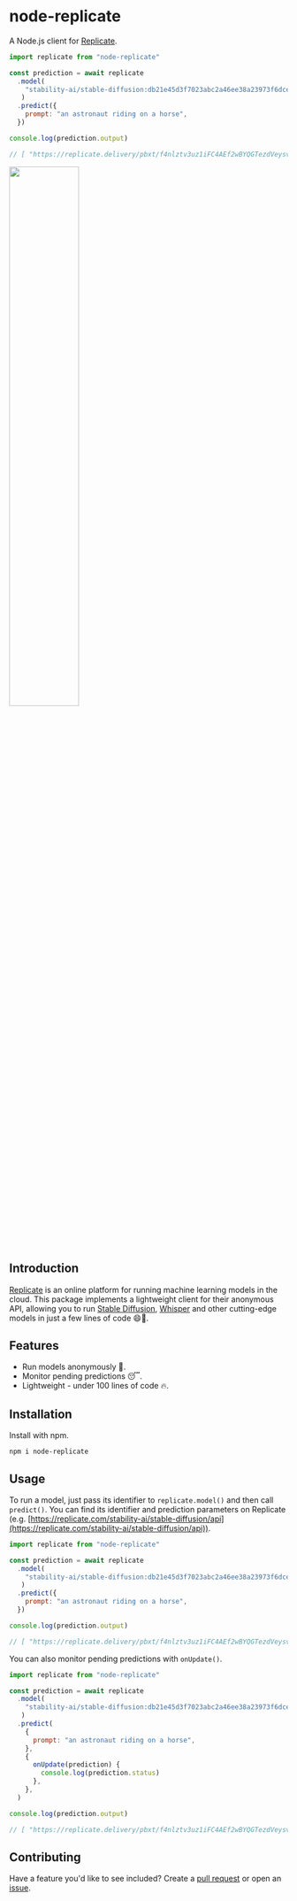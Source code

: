 # node-replicate

A Node.js client for [Replicate](https://replicate.com).


```js
import replicate from "node-replicate"

const prediction = await replicate
  .model(
    "stability-ai/stable-diffusion:db21e45d3f7023abc2a46ee38a23973f6dce16bb082a930b0c49861f96d1e5bf",
   )
  .predict({
    prompt: "an astronaut riding on a horse",
  })

console.log(prediction.output)

// [ "https://replicate.delivery/pbxt/f4nlztv3uz1iFC4AEf2wBYQGTezdVeysvtZUtwfsvZOJDN6AC/out-0.png" ]
```

<img src='https://replicate.delivery/pbxt/f4nlztv3uz1iFC4AEf2wBYQGTezdVeysvtZUtwfsvZOJDN6AC/out-0.png' width='50%'>


## Introduction

[Replicate](https://replicate.com) is an online platform for running machine learning models in the cloud. This package implements a lightweight client for their anonymous API, allowing you to run [Stable Diffusion](https://replicate.com/stability-ai/stable-diffusion), [Whisper](https://replicate.com/openai/whisper) and other cutting-edge models in just a few lines of code 😄🤏.


## Features

* Run models anonymously 👻.
* Monitor pending predictions 😴.
* Lightweight - under 100 lines of code 🔥.


## Installation

Install with npm.

```
npm i node-replicate
```


## Usage

To run a model, just pass its identifier to `replicate.model()` and then call `predict()`. You can find its identifier and prediction parameters on Replicate (e.g. [https://replicate.com/stability-ai/stable-diffusion/api](https://replicate.com/stability-ai/stable-diffusion/api)).

```js
import replicate from "node-replicate"

const prediction = await replicate
  .model(
    "stability-ai/stable-diffusion:db21e45d3f7023abc2a46ee38a23973f6dce16bb082a930b0c49861f96d1e5bf",
   )
  .predict({
    prompt: "an astronaut riding on a horse",
  })

console.log(prediction.output)

// [ "https://replicate.delivery/pbxt/f4nlztv3uz1iFC4AEf2wBYQGTezdVeysvtZUtwfsvZOJDN6AC/out-0.png" ]
```

You can also monitor pending predictions with `onUpdate()`.

```js
import replicate from "node-replicate"

const prediction = await replicate
  .model(
    "stability-ai/stable-diffusion:db21e45d3f7023abc2a46ee38a23973f6dce16bb082a930b0c49861f96d1e5bf",
   )
  .predict(
    {
      prompt: "an astronaut riding on a horse",
    },
    {
      onUpdate(prediction) {
        console.log(prediction.status)
      },
    },
  )

console.log(prediction.output)

// [ "https://replicate.delivery/pbxt/f4nlztv3uz1iFC4AEf2wBYQGTezdVeysvtZUtwfsvZOJDN6AC/out-0.png" ]
```


## Contributing 

Have a feature you'd like to see included? Create a [pull request](https://github.com/oelin/node-replicate/pulls) or open an [issue](https://github.com/oelin/node-replicate/issues).
